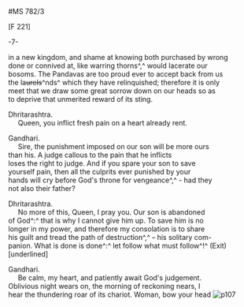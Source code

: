 #MS 782/3

[F 221]

-7-

in a new kingdom, and shame at knowing both purchased by wrong \
done or connived at, like warring thorns^,^ would lacerate our \
bosoms. The Pandavas are too proud ever to accept back from us \
the la~~urels~~^nds^ which they have relinquished; therefore it is only \
meet that we draw some great sorrow down on our heads so as \
to deprive that unmerited reward of its sting. 

Dhritarashtra. \
&nbsp;&nbsp;&nbsp;&nbsp;&nbsp;Queen, you inflict fresh pain on a heart already rent.

Gandhari. \
&nbsp;&nbsp;&nbsp;&nbsp;&nbsp;Sire, the punishment imposed on our son will be more ours \
than his. A judge callous to the pain that he inflicts \
loses the right to judge. And if you spare your son to save \
yourself pain, then all the culprits ever punished by your \
hands will cry before God's throne for vengeance^,^ - had they \
not also their father? 

Dhritarashtra. \
&nbsp;&nbsp;&nbsp;&nbsp;&nbsp;No more of this, Queen, I pray you. Our son is abandoned \
of God^:^ that is why I cannot give him up. To save him is no \
longer in my power, and therefore my consolation is to share \
his guilt and tread the path of destruction^,^
~~-~~ his solitary com- \
panion. What is done is done^:^ let follow what must follow^!^ (Exit) [underlined]

Gandhari. \
&nbsp;&nbsp;&nbsp;&nbsp;&nbsp;Be calm, my heart, and patiently await God's judgement. \
Oblivious night wears on, the morning of reckoning nears, I \
hear the thundering roar of its chariot. Woman, bow your head
![p107](MS782_3-107.jpg)
